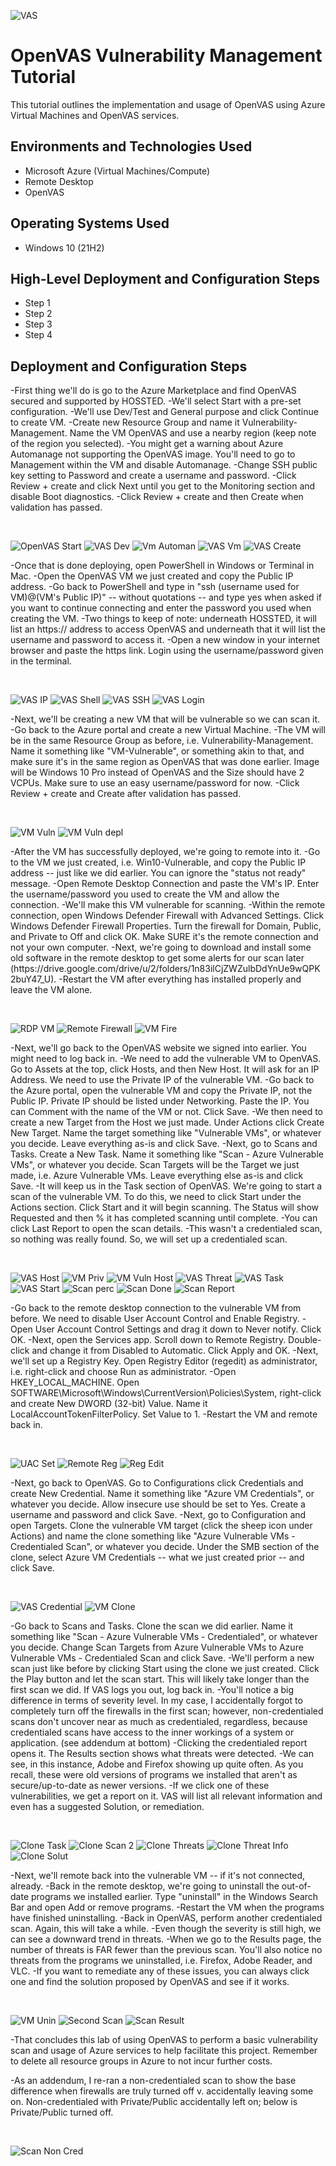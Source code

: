 <p align="center">

![VAS](https://github.com/Sirdsapes/openVAS/assets/137962934/b6f392e5-fb37-4e9b-9b88-4b7fcdfc0719)

</p>

<h1>OpenVAS Vulnerability Management Tutorial</h1>
This tutorial outlines the implementation and usage of OpenVAS using Azure Virtual Machines and OpenVAS services.<br />

<h2>Environments and Technologies Used</h2>

- Microsoft Azure (Virtual Machines/Compute)
- Remote Desktop
- OpenVAS

<h2>Operating Systems Used </h2>

- Windows 10 (21H2)

<h2>High-Level Deployment and Configuration Steps</h2>

- Step 1
- Step 2
- Step 3
- Step 4

<h2>Deployment and Configuration Steps</h2>


<p>
-First thing we'll do is go to the Azure Marketplace and find OpenVAS secured and supported by HOSSTED.
-We'll select Start with a pre-set configuration.
-We'll use Dev/Test and General purpose and click Continue to create VM.
-Create new Resource Group and name it Vulnerability-Management. Name the VM OpenVAS and use a nearby region (keep note of the region you selected). 
-You might get a warning about Azure Automanage not supporting the OpenVAS image. You'll need to go to Management within the VM and disable Automanage.
-Change SSH public key setting to Password and create a username and password.
-Click Review + create and click Next until you get to the Monitoring section and disable Boot diagnostics.
-Click Review + create and then Create when validation has passed.
</p>
<br />

<p>
  
![OpenVAS Start](https://github.com/Sirdsapes/openVAS/assets/137962934/8008907b-45b6-4520-89ca-94d941f1f8c2)
![VAS Dev](https://github.com/Sirdsapes/openVAS/assets/137962934/7bbd5f38-793a-4811-af4e-90c187209d09)
![Vm Automan](https://github.com/Sirdsapes/openVAS/assets/137962934/7c0ce867-4912-44d9-9c28-99c76a129ace)
![VAS Vm](https://github.com/Sirdsapes/openVAS/assets/137962934/dd9b61c8-cb2c-4cbc-8897-2d2ec5c52741)
![VAS Create](https://github.com/Sirdsapes/openVAS/assets/137962934/47e30912-1d73-498c-ac70-3583109eb3a9)

</p>
<p>
-Once that is done deploying, open PowerShell in Windows or Terminal in Mac.
-Open the OpenVAS VM we just created and copy the Public IP address.
-Go back to PowerShell and type in "ssh (username used for VM)@(VM's Public IP)" -- without quotations -- and type yes when asked if you want to continue connecting and enter the password you used when creating the VM.
-Two things to keep of note: underneath HOSSTED, it will list an https:// address to access OpenVAS and underneath that it will list the username and password to access it.
-Open a new window in your internet browser and paste the https link. Login using the username/password given in the terminal.
</p>
<br />

<p>

![VAS IP](https://github.com/Sirdsapes/openVAS/assets/137962934/87fac746-0a85-410b-882b-adf5cc27f8d9)
![VAS Shell](https://github.com/Sirdsapes/openVAS/assets/137962934/c015068f-91f2-4086-a241-74ceac09e7ad)
![VAS SSH](https://github.com/Sirdsapes/openVAS/assets/137962934/915eb48f-9d0d-420c-92ad-377997f35f76)
![VAS Login](https://github.com/Sirdsapes/openVAS/assets/137962934/f063c87f-a134-402c-9ca2-30e18ff41310)

</p>
<p>
-Next, we'll be creating a new VM that will be vulnerable so we can scan it.
-Go back to the Azure portal and create a new Virtual Machine.
-The VM will be in the same Resource Group as before, i.e. Vulnerability-Management. Name it something like "VM-Vulnerable", or something akin to that, and make sure it's in the same region as OpenVAS that was done earlier. Image will be Windows 10 Pro instead of OpenVAS and the Size should have 2 VCPUs. Make sure to use an easy username/password for now.
-Click Review + create and Create after validation has passed.
</p>
<br />

<p>

![VM Vuln](https://github.com/Sirdsapes/openVAS/assets/137962934/caa9d9d4-09a1-4b66-a4df-b6628521234f)
![VM Vuln depl](https://github.com/Sirdsapes/openVAS/assets/137962934/47114d7c-35e3-40d5-a09d-8093b679a3c1)


</p>
<p>
-After the VM has successfully deployed, we're going to remote into it. 
-Go to the VM we just created, i.e. Win10-Vulnerable, and copy the Public IP address -- just like we did earlier. You can ignore the "status not ready" message.
-Open Remote Desktop Connection and paste the VM's IP. Enter the username/password you used to create the VM and allow the connection.
-We'll make this VM vulnerable for scanning. 
-Within the remote connection, open Windows Defender Firewall with Advanced Settings. Click Windows Defender Firewall Properties. Turn the firewall for Domain, Public, and Private to Off and click OK. Make SURE it's the remote connection and not your own computer.
-Next, we're going to download and install some old software in the remote desktop to get some alerts for our scan later (https://drive.google.com/drive/u/2/folders/1n83ilCjZWZulbDdYnUe9wQPK2buY47_U).
-Restart the VM after everything has installed properly and leave the VM alone.
</p>
<br />

<p>

![RDP VM](https://github.com/Sirdsapes/openVAS/assets/137962934/d3d39f7e-aabd-4a8a-b7cd-4434b1677e26)
![Remote Firewall](https://github.com/Sirdsapes/openVAS/assets/137962934/bd821abc-a772-43a8-babb-d607b27693be)
![VM Fire](https://github.com/Sirdsapes/openVAS/assets/137962934/5a9928d9-deac-44c0-a9e4-d02b78d27a1d)

</p>
<p>
-Next, we'll go back to the OpenVAS website we signed into earlier. You might need to log back in.
-We need to add the vulnerable VM to OpenVAS. Go to Assets at the top, click Hosts, and then New Host. It will ask for an IP Address. We need to use the Private IP of the vulnerable VM.
-Go back to the Azure portal, open the vulnerable VM and copy the Private IP, not the Public IP. Private IP should be listed under Networking. Paste the IP. You can Comment with the name of the VM or not. Click Save.
-We then need to create a new Target from the Host we just made. Under Actions click Create New Target. Name the target something like "Vulnerable VMs", or whatever you decide. Leave everything as-is and click Save.
-Next, go to Scans and Tasks. Create a New Task. Name it something like "Scan - Azure Vulnerable VMs", or whatever you decide. Scan Targets will be the Target we just made, i.e. Azure Vulnerable VMs. Leave everything else as-is and click Save.
-It will keep us in the Task section of OpenVAS. We're going to start a scan of the vulnerable VM. To do this, we need to click Start under the Actions section. Click Start and it will begin scanning. The Status will show Requested and then % it has completed scanning until complete.
-You can click Last Report to open the scan details.
-This wasn't a credentialed scan, so nothing was really found. So, we will set up a credentialed scan.
</p>
<br />

<p>

![VAS Host](https://github.com/Sirdsapes/openVAS/assets/137962934/f133c3a8-8bf0-4147-9067-1ffa34873066)
![VM Priv](https://github.com/Sirdsapes/openVAS/assets/137962934/6dea39f2-6365-42a6-9b3b-a31ce2766ae6)
![VM Vuln Host](https://github.com/Sirdsapes/openVAS/assets/137962934/0b6feda4-8755-4500-842b-e669578f2e7c)
![VAS Threat](https://github.com/Sirdsapes/openVAS/assets/137962934/191797cc-aa54-4f8b-9aca-169865574567)
![VAS Task](https://github.com/Sirdsapes/openVAS/assets/137962934/cca19b2b-23f6-4842-a147-2c8b57834e0b)
![VAS Start](https://github.com/Sirdsapes/openVAS/assets/137962934/05f0df1e-18d3-4d8e-9916-b24dcd5b0db1)
![Scan perc](https://github.com/Sirdsapes/openVAS/assets/137962934/c28f4dc6-2186-49a7-a703-08e6de697e9b)
![Scan Done](https://github.com/Sirdsapes/openVAS/assets/137962934/6ee455f9-2929-4113-bed6-349566174feb)
![Scan Report](https://github.com/Sirdsapes/openVAS/assets/137962934/35cf4e72-4aa5-4457-baee-4d694d59b8a4)

</p>
<p>
-Go back to the remote desktop connection to the vulnerable VM from before. We need to disable User Account Control and Enable Registry.
-Open User Account Control Settings and drag it down to Never notify. Click OK.
-Next, open the Services app. Scroll down to Remote Registry. Double-click and change it from Disabled to Automatic. Click Apply and OK.
-Next, we'll set up a Registry Key. Open Registry Editor (regedit) as administrator, i.e. right-click and choose Run as administrator.
-Open HKEY_LOCAL_MACHINE. Open SOFTWARE\Microsoft\Windows\CurrentVersion\Policies\System, right-click and create New DWORD (32-bit) Value. Name it LocalAccountTokenFilterPolicy. Set Value to 1.
-Restart the VM and remote back in.
</p>
<br />

<p>

![UAC Set](https://github.com/Sirdsapes/openVAS/assets/137962934/469d49a6-7f0d-4863-9935-f8512dc6adfa)
![Remote Reg](https://github.com/Sirdsapes/openVAS/assets/137962934/f8978024-5366-49da-aca0-12b6a0742e21)
![Reg Edit](https://github.com/Sirdsapes/openVAS/assets/137962934/881804ba-562b-4590-ad54-4821388b2ffb)

</p>
<p>
-Next, go back to OpenVAS. Go to Configurations click Credentials and create New Credential. Name it something like "Azure VM Credentials", or whatever you decide. Allow insecure use should be set to Yes. Create a username and password and click Save.
-Next, go to Configuration and open Targets. Clone the vulnerable VM target (click the sheep icon under Actions) and name the clone something like "Azure Vulnerable VMs - Credentialed Scan", or whatever you decide. Under the SMB section of the clone, select Azure VM Credentials -- what we just created prior -- and click Save.
</p>
<br />

<p>

![VAS Credential](https://github.com/Sirdsapes/openVAS/assets/137962934/e794a38f-f9ed-4942-aa2a-28867f76995e)
![VM Clone](https://github.com/Sirdsapes/openVAS/assets/137962934/c6bb491d-159c-4b8b-ac95-e0b0b20b548d)

</p>
<p>
-Go back to Scans and Tasks. Clone the scan we did earlier. Name it something like "Scan - Azure Vulnerable VMs - Credentialed", or whatever you decide. Change Scan Targets from Azure Vulnerable VMs to Azure Vulnerable VMs - Credentialed Scan and click Save.
-We'll perform a new scan just like before by clicking Start using the clone we just created. Click the Play button and let the scan start. This will likely take longer than the first scan we did. If VAS logs you out, log back in.
-You'll notice a big difference in terms of severity level. In my case, I accidentally forgot to completely turn off the firewalls in the first scan; however, non-credentialed scans don't uncover near as much as credentialed, regardless, because credentialed scans have access to the inner workings of a system or application. (see addendum at bottom)
-Clicking the credentialed report opens it. The Results section shows what threats were detected.
-We can see, in this instance, Adobe and Firefox showing up quite often. As you recall, these were old versions of programs we installed that aren't as secure/up-to-date as newer versions.
-If we click one of these vulnerabilities, we get a report on it. VAS will list all relevant information and even has a suggested Solution, or remediation.
</p>
<br />

<p>

![Clone Task](https://github.com/Sirdsapes/openVAS/assets/137962934/76e169ca-b9bc-465f-82ba-fbb3ade418d3)
![Clone Scan 2](https://github.com/Sirdsapes/openVAS/assets/137962934/511187c1-0226-4612-a108-84a780ed4102)
![Clone Threats](https://github.com/Sirdsapes/openVAS/assets/137962934/278f32c8-90d5-4ee3-9b54-5a4ded6d1a09)
![Clone Threat Info](https://github.com/Sirdsapes/openVAS/assets/137962934/c12d0626-7531-438a-95e7-ce57dcf84585)
![Clone Solut](https://github.com/Sirdsapes/openVAS/assets/137962934/edd6a516-a5d1-4752-a418-aa2fae3066d2)

</p>
<p>
-Next, we'll remote back into the vulnerable VM -- if it's not connected, already.
-Back in the remote desktop, we're going to uninstall the out-of-date programs we installed earlier. Type "uninstall" in the Windows Search Bar and open Add or remove programs.
-Restart the VM when the programs have finished uninstalling.
-Back in OpenVAS, perform another credentialed scan. Again, this will take a while.
-Even though the severity is still high, we can see a downward trend in threats.
-When we go to the Results page, the number of threats is FAR fewer than the previous scan. You'll also notice no threats from the programs we uninstalled, i.e. Firefox, Adobe Reader, and VLC.
-If you want to remediate any of these issues, you can always click one and find the solution proposed by OpenVAS and see if it works.
</p>
<br />

<p>

![VM Unin](https://github.com/Sirdsapes/openVAS/assets/137962934/06fba48e-a958-4900-abd0-f163145a5aa4)
![Second Scan](https://github.com/Sirdsapes/openVAS/assets/137962934/c59b5900-b736-4bb8-8ad6-05820cc6066d)
![Scan Result](https://github.com/Sirdsapes/openVAS/assets/137962934/a39e925c-34dc-40e4-bd4c-d6cd8e58013e)

</p>
<p>
-That concludes this lab of using OpenVAS to perform a basic vulnerability scan and usage of Azure services to help facilitate this project. Remember to delete all resource groups in Azure to not incur further costs.

-As an addendum, I re-ran a non-credentialed scan to show the base difference when firewalls are truly turned off v. accidentally leaving some on. Non-credentialed with Private/Public accidentally left on; below is Private/Public turned off.
</p>
<br />

![Scan Non Cred](https://github.com/Sirdsapes/openVAS/assets/137962934/206e2754-4e2a-4f4c-8a32-aa57af48c549)


